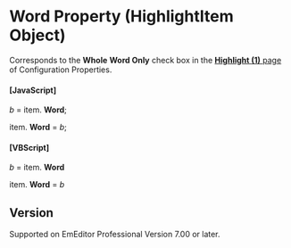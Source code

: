 # Word Property (HighlightItem Object)

Corresponds to the **Whole**
**Word Only** check box in the
[**Highlight (1)** page](../../dlg/properties/highlight1/index) of Configuration Properties.

#### \[JavaScript\]

_b_ =
item. **Word**;

item. **Word** = _b_;

#### \[VBScript\]

_b_ =
item. **Word**

item. **Word** = _b_

## Version

Supported on EmEditor Professional Version 7.00 or later.